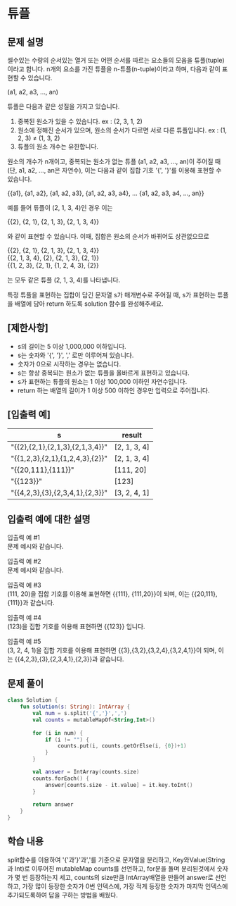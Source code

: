 # 튜플
## 문제 설명
셀수있는 수량의 순서있는 열거 또는 어떤 순서를 따르는 요소들의 모음을 튜플(tuple)이라고 합니다. n개의 요소를 가진 튜플을 n-튜플(n-tuple)이라고 하며, 다음과 같이 표현할 수 있습니다.

(a1, a2, a3, ..., an)

튜플은 다음과 같은 성질을 가지고 있습니다.

1. 중복된 원소가 있을 수 있습니다. ex : (2, 3, 1, 2)
2. 원소에 정해진 순서가 있으며, 원소의 순서가 다르면 서로 다른 튜플입니다. ex : (1, 2, 3) ≠ (1, 3, 2)
3. 튜플의 원소 개수는 유한합니다.

원소의 개수가 n개이고, 중복되는 원소가 없는 튜플 (a1, a2, a3, ..., an)이 주어질 때(단, a1, a2, ..., an은 자연수), 이는 다음과 같이 집합 기호 '{', '}'를 이용해 표현할 수 있습니다.

{{a1}, {a1, a2}, {a1, a2, a3}, {a1, a2, a3, a4}, ... {a1, a2, a3, a4, ..., an}}

예를 들어 튜플이 (2, 1, 3, 4)인 경우 이는

{{2}, {2, 1}, {2, 1, 3}, {2, 1, 3, 4}}

와 같이 표현할 수 있습니다. 이때, 집합은 원소의 순서가 바뀌어도 상관없으므로

{{2}, {2, 1}, {2, 1, 3}, {2, 1, 3, 4}}     
{{2, 1, 3, 4}, {2}, {2, 1, 3}, {2, 1}}    
{{1, 2, 3}, {2, 1}, {1, 2, 4, 3}, {2}}    

는 모두 같은 튜플 (2, 1, 3, 4)를 나타냅니다.

특정 튜플을 표현하는 집합이 담긴 문자열 s가 매개변수로 주어질 때, s가 표현하는 튜플을 배열에 담아 return 하도록 solution 함수를 완성해주세요.

## [제한사항]
* s의 길이는 5 이상 1,000,000 이하입니다.
* s는 숫자와 '{', '}', ',' 로만 이루어져 있습니다.
* 숫자가 0으로 시작하는 경우는 없습니다.
* s는 항상 중복되는 원소가 없는 튜플을 올바르게 표현하고 있습니다.
* s가 표현하는 튜플의 원소는 1 이상 100,000 이하인 자연수입니다.
* return 하는 배열의 길이가 1 이상 500 이하인 경우만 입력으로 주어집니다.

## [입출력 예]
s	| result
---|---|
"{{2},{2,1},{2,1,3},{2,1,3,4}}"	| [2, 1, 3, 4]
"{{1,2,3},{2,1},{1,2,4,3},{2}}"	| [2, 1, 3, 4]
"{{20,111},{111}}"	| [111, 20]
"{{123}}"	| [123]
"{{4,2,3},{3},{2,3,4,1},{2,3}}"	| [3, 2, 4, 1]

## 입출력 예에 대한 설명
입출력 예 #1   
문제 예시와 같습니다.

입출력 예 #2   
문제 예시와 같습니다.

입출력 예 #3   
(111, 20)을 집합 기호를 이용해 표현하면 {{111}, {111,20}}이 되며, 이는 {{20,111},{111}}과 같습니다.

입출력 예 #4   
(123)을 집합 기호를 이용해 표현하면 {{123}} 입니다.

입출력 예 #5   
(3, 2, 4, 1)을 집합 기호를 이용해 표현하면 {{3},{3,2},{3,2,4},{3,2,4,1}}이 되며, 이는 {{4,2,3},{3},{2,3,4,1},{2,3}}과 같습니다.

## 문제 풀이
``` kotlin
class Solution {
    fun solution(s: String): IntArray {
        val num = s.split('{','}',',')
        val counts = mutableMapOf<String,Int>()
        
        for (i in num) {
            if (i != "") {
                counts.put(i, counts.getOrElse(i, {0})+1)
            }
        }

        val answer = IntArray(counts.size)
        counts.forEach() {
            answer[counts.size - it.value] = it.key.toInt()
        }
        
        return answer
    }
}
```
## 학습 내용
split함수를 이용하여 '{'과'}'과','를 기준으로 문자열을 분리하고, Key와Value(String과 Int)로 이루어진 mutableMap counts를 선언하고, for문을 돌며 분리된것에서 숫자가 몇 번 등장하는지 세고, counts의 size만큼 IntArray배열을 만들어 answer로 선언하고, 가장 많이 등장한 숫자가 0번 인덱스에, 가장 적게 등장한 숫자가 마지막 인덱스에 추가되도록하여 답을 구하는 방법을 배웠다.


